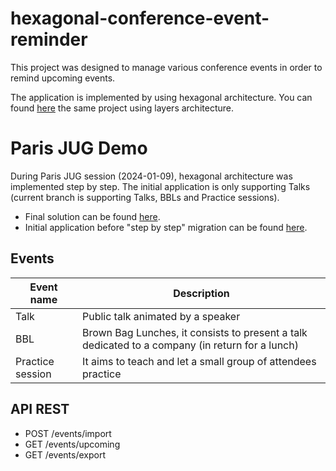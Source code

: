 # hexagonal-conference-event-reminder

This project was designed to manage various conference events
in order to remind upcoming events.

The application is implemented by using hexagonal architecture.
You can found [here](https://github.com/kevin-llps/conference-event-reminder) the same project using layers
architecture.

# Paris JUG Demo

During Paris JUG session (2024-01-09), hexagonal architecture was implemented step by step.
The initial application is only supporting Talks (current branch is supporting Talks, BBLs and Practice sessions).

- Final solution can be found [here](https://github.com/kevin-llps/hexagonal-conference-event-reminder/tree/demo-paris-jug-solution).
- Initial application before "step by step" migration can be found [here](https://github.com/kevin-llps/hexagonal-conference-event-reminder/tree/demo-paris-jug-todo).

## Events

| Event name       | Description                                                                                     |
|------------------|-------------------------------------------------------------------------------------------------|
| Talk             | Public talk animated by a speaker                                                               |
| BBL              | Brown Bag Lunches, it consists to present a talk dedicated to a company (in return for a lunch) |
| Practice session | It aims to teach and let a small group of attendees practice                                    |

## API REST

- POST /events/import
- GET /events/upcoming
- GET /events/export